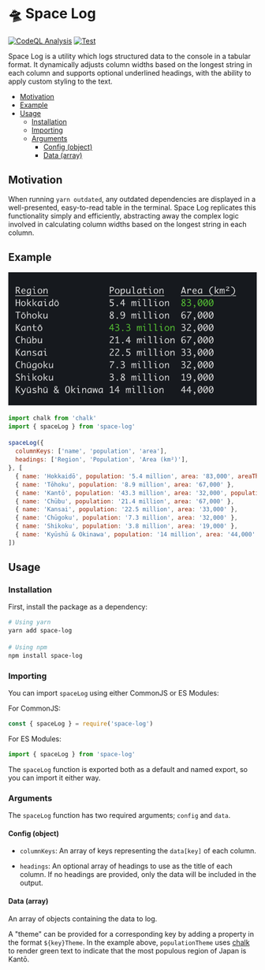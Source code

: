 # 🛸 Space Log

[![CodeQL Analysis](https://github.com/01taylop/space-log/actions/workflows/codeql-analysis.yml/badge.svg)](https://github.com/01taylop/space-log/actions/workflows/codeql-analysis.yml)
[![Test](https://github.com/01taylop/space-log/actions/workflows/test.yml/badge.svg)](https://github.com/01taylop/space-log/actions/workflows/test.yml)

Space Log is a utility which logs structured data to the console in a tabular format. It dynamically adjusts column widths based on the longest string in each column and supports optional underlined headings, with the ability to apply custom styling to the text.

- [Motivation](#motivation)
- [Example](#example)
- [Usage](#usage)
  - [Installation](#installation)
  - [Importing](#importing)
  - [Arguments](#arguments)
    - [Config (object)](#config-object)
    - [Data (array)](#data-array)

## Motivation

When running `yarn outdated`, any outdated dependencies are displayed in a well-presented, easy-to-read table in the terminal. Space Log replicates this functionality simply and efficiently, abstracting away the complex logic involved in calculating column widths based on the longest string in each column.

## Example

![Regions of Japan](https://github.com/01taylop/space-log/blob/main/assets/results.png?raw=true)

```js
import chalk from 'chalk'
import { spaceLog } from 'space-log'

spaceLog({
  columnKeys: ['name', 'population', 'area'],
  headings: ['Region', 'Population', 'Area (km²)'],
}, [
  { name: 'Hokkaidō', population: '5.4 million', area: '83,000', areaTheme: chalk.green },
  { name: 'Tōhoku', population: '8.9 million', area: '67,000' },
  { name: 'Kantō', population: '43.3 million', area: '32,000', populationTheme: chalk.green },
  { name: 'Chūbu', population: '21.4 million', area: '67,000' },
  { name: 'Kansai', population: '22.5 million', area: '33,000' },
  { name: 'Chūgoku', population: '7.3 million', area: '32,000' },
  { name: 'Shikoku', population: '3.8 million', area: '19,000' },
  { name: 'Kyūshū & Okinawa', population: '14 million', area: '44,000' },
])
```

## Usage

### Installation

First, install the package as a dependency:

```bash
# Using yarn
yarn add space-log

# Using npm
npm install space-log
```

### Importing

You can import `spaceLog` using either CommonJS or ES Modules:

For CommonJS:

```js
const { spaceLog } = require('space-log')
```

For ES Modules:

```js
import { spaceLog } from 'space-log'
```

The `spaceLog` function is exported both as a default and named export, so you can import it either way.

### Arguments

The `spaceLog` function has two required arguments; `config` and `data`.

#### Config (object)

- `columnKeys`: An array of keys representing the `data[key]` of each column.

- `headings`: An optional array of headings to use as the title of each column. If no headings are provided, only the data will be included in the output.

#### Data (array)

An array of objects containing the data to log.

A "theme" can be provided for a corresponding key by adding a property in the format `${key}Theme`. In the example above, `populationTheme` uses [chalk](https://www.npmjs.com/package/chalk) to render green text to indicate that the most populous region of Japan is Kantō.
